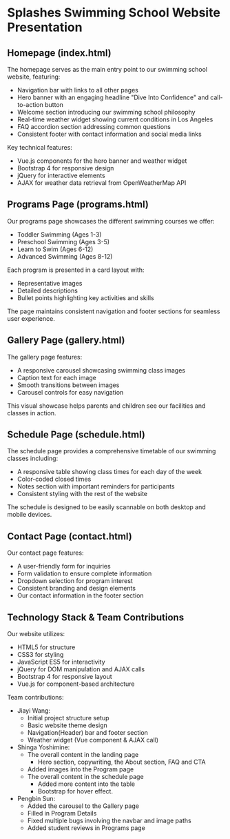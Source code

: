 # Splashes Swimming School Website Presentation

## Homepage (index.html)

The homepage serves as the main entry point to our swimming school website, featuring:

- Navigation bar with links to all other pages
- Hero banner with an engaging headline "Dive Into Confidence" and call-to-action button
- Welcome section introducing our swimming school philosophy
- Real-time weather widget showing current conditions in Los Angeles
- FAQ accordion section addressing common questions
- Consistent footer with contact information and social media links

Key technical features:

- Vue.js components for the hero banner and weather widget
- Bootstrap 4 for responsive design
- jQuery for interactive elements
- AJAX for weather data retrieval from OpenWeatherMap API

## Programs Page (programs.html)

Our programs page showcases the different swimming courses we offer:

- Toddler Swimming (Ages 1-3)
- Preschool Swimming (Ages 3-5)
- Learn to Swim (Ages 6-12)
- Advanced Swimming (Ages 8-12)

Each program is presented in a card layout with:

- Representative images
- Detailed descriptions
- Bullet points highlighting key activities and skills

The page maintains consistent navigation and footer sections for seamless user experience.

## Gallery Page (gallery.html)

The gallery page features:

- A responsive carousel showcasing swimming class images
- Caption text for each image
- Smooth transitions between images
- Carousel controls for easy navigation

This visual showcase helps parents and children see our facilities and classes in action.

## Schedule Page (schedule.html)

The schedule page provides a comprehensive timetable of our swimming classes including:

- A responsive table showing class times for each day of the week
- Color-coded closed times
- Notes section with important reminders for participants
- Consistent styling with the rest of the website

The schedule is designed to be easily scannable on both desktop and mobile devices.

## Contact Page (contact.html)

Our contact page features:

- A user-friendly form for inquiries
- Form validation to ensure complete information
- Dropdown selection for program interest
- Consistent branding and design elements
- Our contact information in the footer section

## Technology Stack & Team Contributions

Our website utilizes:

- HTML5 for structure
- CSS3 for styling
- JavaScript ES5 for interactivity
- jQuery for DOM manipulation and AJAX calls
- Bootstrap 4 for responsive layout
- Vue.js for component-based architecture

Team contributions:

- Jiayi Wang:
  - Initial project structure setup
  - Basic website theme design
  - Navigation(Header) bar and footer section
  - Weather widget (Vue component & AJAX call)
- Shinga Yoshimine:
  - The overall content in the landing page
    - Hero section, copywriting, the About section, FAQ and CTA
  - Added images into the Program page
  - The overall content in the schedule page
    - Added more content into the table
    - Bootstrap for hover effect.
- Pengbin Sun:
  - Added the carousel to the Gallery page
  - Filled in Program Details
  - Fixed multiple bugs involving the navbar and image paths
  - Added student reviews in Programs page
